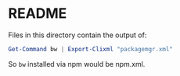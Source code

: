 # README
Files in this directory contain the output of:

```powershell
Get-Command bw | Export-Clixml "packagemgr.xml"
```

So `bw` installed via npm would be npm.xml.
